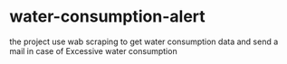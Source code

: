 # water-consumption-alert
the project use wab scraping to get water consumption data and send a mail in case of Excessive water consumption
